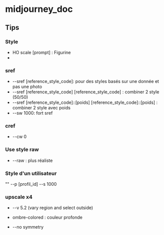 # midjourney_doc

## Tips

### Style
- HO scale [prompt] : Figurine
- 

### sref
- --sref [reference_style_code]: pour des styles basés sur une donnée et pas une photo
-  --sref [reference_style_code] [reference_style_code] : combiner 2 style (50/50)
-  --sref [reference_style_code]::[poids] [reference_style_code]::[poids] : combiner 2 style avec poids
-  --sw 1000: fort sref

### cref
- --cw 0

### Use style raw 
- --raw : plus réaliste

### Style d'un utilisateur
"" --p [profil_id] --s 1000

### upscale x4
- --v 5.2 (vary region and select outside)

- ombre-colored : couleur profonde
- --no symmetry
